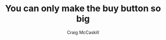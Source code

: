 ---
layout : default
title : You can only make the buy button so big
author: Craig McCaskill
category : 
---